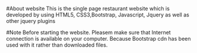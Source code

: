 #About website 
This is the single page restaurant website which is developed by using HTML5, CSS3,Bootstrap, Javascript, Jquery as well as other jquery plugins 

#Note 
Before starting the website. Pleasem make sure that Internet connection is available on your computer. Because Bootstrap cdn has been used with it rather than downloaded files. 
